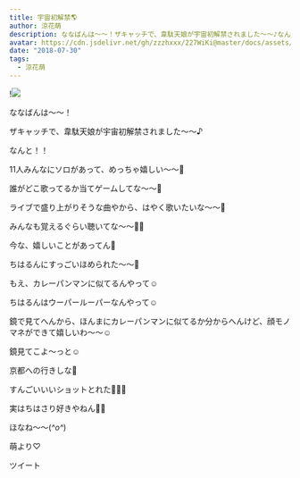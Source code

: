 ```yaml
---
title: 宇宙初解禁🌎
author: 涼花萌
description: ななばんは〜〜！ザキャッチで、韋駄天娘が宇宙初解禁されました〜〜♪なんと！！11人みんなにソロがあって、めっちゃ嬉しい〜〜💓誰がどこ歌ってるか当てゲームしてな...
avatar: https://cdn.jsdelivr.net/gh/zzzhxxx/227WiKi@master/docs/assets/photo/avatar/moe.jpg
date: "2018-07-30"
tags:
  - 涼花萌
---
```


!![](https://cdn.jsdelivr.net/gh/zzzhxxx/227WiKi-image@master/blog-image/moe-2018-07-30_1.jpg)






ななばんは〜〜！




ザキャッチで、韋駄天娘が宇宙初解禁されました〜〜♪




なんと！！

11人みんなにソロがあって、めっちゃ嬉しい〜〜💓




誰がどこ歌ってるか当てゲームしてな〜〜💓




ライブで盛り上がりそうな曲やから、はやく歌いたいな〜〜💓




みんなも覚えるぐらい聴いてな〜〜👂🏻










今な、嬉しいことがあってん💓


ちはるんにすっごいほめられた〜〜💓





もえ、カレーパンマンに似てるんやって☺️



ちはるんはウーパールーパーなんやって☺️





鏡で見てへんから、ほんまにカレーパンマンに似てるか分からへんけど、顔モノマネができて嬉しいわ〜〜☺️





鏡見てこよ〜っと☺️









京都への行きしな💓






すんごいいいショットとれた💓💓💓


実はちはさり好きやねん🙈💓







ほなね〜〜(*^o^*)




萌より♡


ツイート




